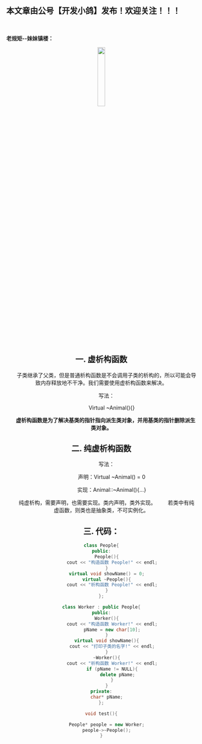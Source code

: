 ﻿## 本文章由公号【开发小鸽】发布！欢迎关注！！！
<br>

**老规矩--妹妹镇楼：**
<center>
<img src="https://img-blog.csdnimg.cn/20200721223424816.JPG"   width="20%">

## 一. 虚析构函数

&nbsp;  &nbsp;  &nbsp;  &nbsp;子类继承了父类，但是普通析构函数是不会调用子类的析构的，所以可能会导致内存释放地不干净。我们需要使用虚析构函数来解决。

&nbsp;  &nbsp;  &nbsp;  &nbsp;写法：

&nbsp;  &nbsp;  &nbsp;  &nbsp;&nbsp;  &nbsp;  &nbsp;  &nbsp;Virtual ~Animal(){}

**&nbsp;  &nbsp;  &nbsp;  &nbsp;虚析构函数是为了解决基类的指针指向派生类对象，并用基类的指针删除派生类对象。**


## 二. 纯虚析构函数

&nbsp;  &nbsp;  &nbsp;  &nbsp;写法：

&nbsp;  &nbsp;  &nbsp;  &nbsp;&nbsp;  &nbsp;  &nbsp;  &nbsp;声明：Virtual ~Animal() = 0

&nbsp;  &nbsp;  &nbsp;  &nbsp;&nbsp;  &nbsp;  &nbsp;  &nbsp;实现：Animal::~Animal(){…}

&nbsp;  &nbsp;  &nbsp;  &nbsp;纯虚析构，需要声明，也需要实现。类内声明，类外实现。
&nbsp;  &nbsp;  &nbsp;  &nbsp;若类中有纯虚函数，则类也是抽象类，不可实例化。


## 三. 代码：

```cpp
class People{
public:
	People(){
		cout << "构造函数 People!" << endl;
	}
	virtual void showName() = 0;
	virtual ~People(){
		cout << "析构函数 People!" << endl;
	}
};

class Worker : public People{
public:
	Worker(){
		cout << "构造函数 Worker!" << endl;
		pName = new char[10];
	}
	virtual void showName(){
		cout << "打印子类的名字!" << endl;
	}
	~Worker(){
		cout << "析构函数 Worker!" << endl;
		if (pName != NULL){
			delete pName;
		}
	}
private:
	char* pName;
};

void test(){

	People* people = new Worker;
	people->~People();
}
```

